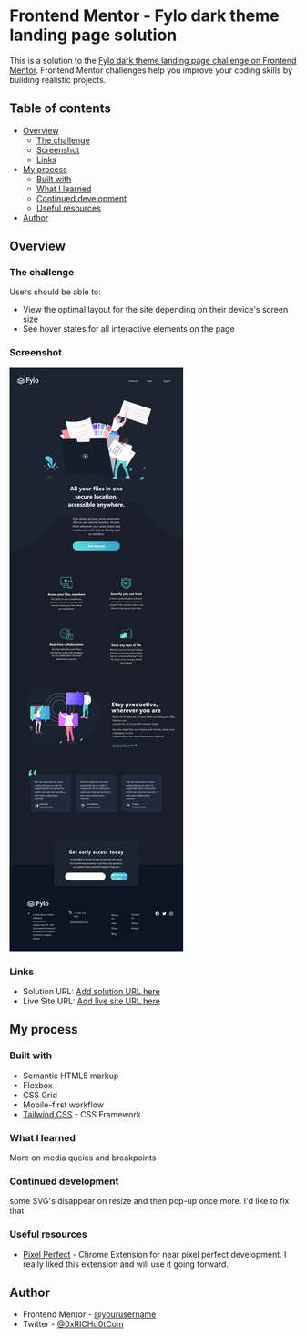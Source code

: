 # Frontend Mentor - Fylo dark theme landing page solution

This is a solution to the [Fylo dark theme landing page challenge on Frontend Mentor](https://www.frontendmentor.io/challenges/fylo-dark-theme-landing-page-5ca5f2d21e82137ec91a50fd). Frontend Mentor challenges help you improve your coding skills by building realistic projects. 

## Table of contents

- [Overview](#overview)
  - [The challenge](#the-challenge)
  - [Screenshot](#screenshot)
  - [Links](#links)
- [My process](#my-process)
  - [Built with](#built-with)
  - [What I learned](#what-i-learned)
  - [Continued development](#continued-development)
  - [Useful resources](#useful-resources)
- [Author](#author)




## Overview

### The challenge

Users should be able to:

- View the optimal layout for the site depending on their device's screen size
- See hover states for all interactive elements on the page

### Screenshot

![](./images/screenshot.png)


### Links

- Solution URL: [Add solution URL here](https://www.frontendmentor.io/solutions/responsive-landing-page-with-tailwindcss-PLJBTH3jU)
- Live Site URL: [Add live site URL here](https://richd0tcom.github.io/fylo-dark-theme-landing-page/)

## My process

### Built with

- Semantic HTML5 markup
- Flexbox
- CSS Grid
- Mobile-first workflow
- [Tailwind CSS](https://tailwindcss.com) - CSS Framework





### What I learned

More on media queies and breakpoints



### Continued development

some SVG's disappear on resize and then pop-up once more. I'd like to fix that. 
### Useful resources

- [Pixel Perfect]() - Chrome Extension for near pixel perfect development.  I really liked this extension and will use it going forward.



## Author


- Frontend Mentor - [@yourusername](https://www.frontendmentor.io/profile/Richd0tcom)
- Twitter - [@0xRICHd0tCom](https://www.twitter.com/0xRICHd0tCom)

